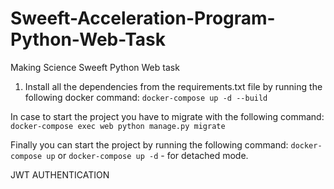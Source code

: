 # Sweeft-Acceleration-Program-Python-Web-Task
Making Science Sweeft Python Web task

1. Install all the dependencies from the requirements.txt file by running the following docker command: `docker-compose up -d --build`

In case to start the project you have to migrate with the following command:
`docker-compose exec web python manage.py migrate`

Finally you can start the project by running the following command: `docker-compose up` or `docker-compose up -d` - for detached mode.

JWT AUTHENTICATION


